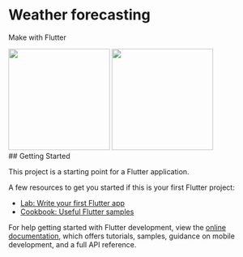 # Weather forecasting
Make with Flutter


<div>
<img src="https://user-images.githubusercontent.com/56949781/184480408-1515a215-1b18-4f1b-8031-83ce73056aeb.jpg" width="200" margin-left=20>
<img src="https://user-images.githubusercontent.com/56949781/184480742-a06076f9-84f6-47f4-b32a-97a02f714912.jpg" width="200">
</div>
## Getting Started

This project is a starting point for a Flutter application.

A few resources to get you started if this is your first Flutter project:

- [Lab: Write your first Flutter app](https://docs.flutter.dev/get-started/codelab)
- [Cookbook: Useful Flutter samples](https://docs.flutter.dev/cookbook)

For help getting started with Flutter development, view the
[online documentation](https://docs.flutter.dev/), which offers tutorials,
samples, guidance on mobile development, and a full API reference.
